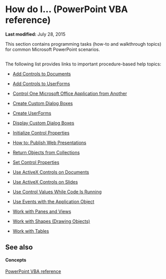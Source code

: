 
# How do I... (PowerPoint VBA reference)

 **Last modified:** July 28, 2015

This section contains programming tasks (how-to and walkthrough topics) for common Microsoft PowerPoint scenarios.

## 

The following list provides links to important procedure-based help topics:


-  [Add Controls to Documents](ba2ff883-f3f1-77f2-8f6d-8fab04d676e8.md)
    
-  [Add Controls to UserForms](bf39448d-5095-63dd-9b22-bbc3aa1391e1.md)
    
-  [Control One Microsoft Office Application from Another](435990be-0ce5-8a7b-4e5e-c4a5e7396524.md)
    
-  [Create Custom Dialog Boxes](1c176634-3f75-84de-9d30-14ba53da3d00.md)
    
-  [Create UserForms](1ada0ef7-c238-32d6-3733-a006524fa618.md)
    
-  [Display Custom Dialog Boxes](25e27f90-d0d0-9d9c-fdf6-fc07c17c5da6.md)
    
-  [Initialize Control Properties](d73b960d-bf78-1917-fc54-7b9b7cc7ca10.md)
    
-  [How to: Publish Web Presentations](http://msdn.microsoft.com/library/469a7d97-a8c0-f123-3729-aa8818d41cc3.aspx)
    
-  [Return Objects from Collections](d81e1323-aa12-fa1a-aa75-3cc21d06c75f.md)
    
-  [Set Control Properties](a1eda81e-61b3-0bcb-99b8-00e5fbd76f1f.md)
    
-  [Use ActiveX Controls on Documents](5f7037a5-9abf-1074-e8a6-98967f2516d0.md)
    
-  [Use ActiveX Controls on Slides](c33a5c5a-b83d-3079-dc00-57b423697ea4.md)
    
-  [Use Control Values While Code Is Running](a885309e-4525-c866-114f-994b56bf0488.md)
    
-  [Use Events with the Application Object](b657ab62-67fa-4eeb-736c-86e31a026c73.md)
    
-  [Work with Panes and Views](13301fb3-b22e-19d9-b181-ee006e05dd90.md)
    
-  [Work with Shapes (Drawing Objects)](3ffaaaea-6406-262b-2bc7-788699175266.md)
    
-  [Work with Tables](1c962e26-8a16-0d88-92bc-58462b31fca9.md)
    

## See also


#### Concepts


 [PowerPoint VBA reference](db64b49a-e02f-4c53-a488-81c017dcea57.md)
